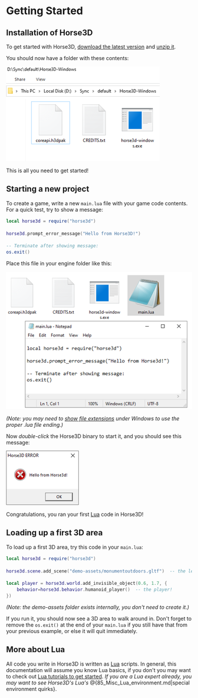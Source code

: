 # Getting Started

## Installation of Horse3D

To get started with Horse3D, [download the latest version](https://horse3d.wobble.ninja/#get)
and [unzip it](https://www.wikihow.com/Open-a-.Zip-File-Without-Winzip#On-Windows).

You should now have a folder with these contents:

![](Getting_Started_Installation_ExtractedFolder.png)

This is all you need to get started!


## Starting a new project

To create a game, write a new `main.lua` file with your game code contents.
For a quick test, try to show a message:

```lua
local horse3d = require("horse3d")

horse3d.prompt_error_message("Hello from Horse3D!")

-- Terminate after showing message:
os.exit()
```

Place this file in your engine folder like this:

![](Getting_Started_mainlua_creation.png)

*(Note: you may need to [show file extensions](https://www.wikihow.tech/Show-File-Extensions-on-Windows#Windows-10-and-8) under Windows to use the proper .lua file ending.)*

Now *double-click* the Horse3D binary to start it, and you should see
this message:

![](Getting_Started_mainlua_message.png)

Congratulations, you ran your first [Lua](https://lua.org) code in Horse3D!


## Loading up a first 3D area

To load up a first 3D area, try this code in your `main.lua`:

```lua
local horse3d = require("horse3d")

horse3d.scene.add_scene("demo-assets/monumentoutdoors.gltf")  -- the level!

local player = horse3d.world.add_invisible_object(0.6, 1.7, {
    behavior=horse3d.behavior.humanoid_player()  -- the player!
})
```
*(Note: the demo-assets folder exists internally, you don't need to create it.)*

If you run it, you should now see a 3D area to walk around in.
Don't forget to remove the `os.exit()` at the end of your
 `main.lua` if you still have that from your previous example, or else
 it will quit immediately.


## More about Lua

All code you write in Horse3D is written as
[Lua](https://lua.org) scripts. In general, this documentation will
assume you know Lua basics, if you don't you may want to check out
[Lua tutorials to get started](
http://lua-users.org/wiki/TutorialDirectory). *If you are a Lua expert
already, you may want to see Horse3D's Lua's*
@{85_Misc_Lua_environment.md|special environment quirks}.
